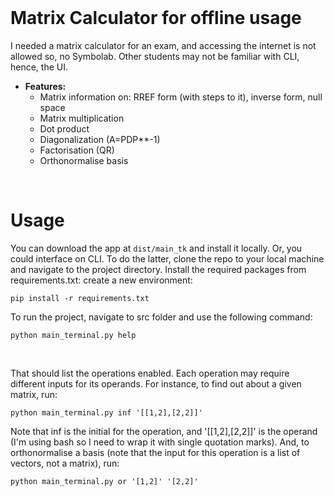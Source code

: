 <br>

# Matrix Calculator for offline usage
I needed a matrix calculator for an exam, and accessing the internet is not allowed so, no Symbolab. Other students may not be familiar with CLI, hence, the UI.

- __Features:__
    - Matrix information on: RREF form (with steps to it), inverse form, null space
    - Matrix multiplication
    - Dot product
    - Diagonalization (A=PDP**-1)
    - Factorisation (QR)
    - Orthonormalise basis

<br>

# Usage
You can download the app at `dist/main_tk` and install it locally. Or, you could interface on CLI. To do the latter, clone the repo to your local machine and navigate to the project directory. Install the required packages from requirements.txt:
create a new environment:
```
pip install -r requirements.txt
```
To run the project, navigate to src folder and use the following command:

```
python main_terminal.py help
```
<br>

That should list the operations enabled. Each operation may require different inputs for its operands. For instance, to find out about a given matrix, run: 
```
python main_terminal.py inf '[[1,2],[2,2]]'
```
Note that inf is the initial for the operation, and '[[1,2],[2,2]]' is the operand (I'm using bash so I need to wrap it with single quotation marks). And, to orthonormalise a basis (note that the input for this operation is a list of vectors, not a matrix), run:

```
python main_terminal.py or '[1,2]' '[2,2]' 
```

<br>
